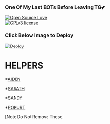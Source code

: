 ### One Of My Last BOTs Before Leaving TG💕


[![Open Source Love](https://badges.frapsoft.com/os/v1/open-source.png?v=103)](https://github.com/ellerbrock/open-source-badges/)  
[![GPLv3 license](https://img.shields.io/badge/License-GPLv3-blue.svg)](http://perso.crans.org/besson/LICENSE.html)

### Click Below Image to Deploy
[![Deploy](https://coursework.vschool.io/content/images/size/w2000/2018/10/heroku_logo.jpeg)](https://heroku.com/deploy?template=https://github.com/Mazioragna/Advanced-Filter-TG-BOT.git)

# HELPERS
*[AIDEN](https://telegram.dog/AID_3N)

*[SARATH](https://telegram.dog/SURV_IVOR)

*[SANDY](https://telegram.dog/MRCONFUSED)

*[POKURT](https://telegram.dog/POKURT)

[Note Do Not Remove These]
